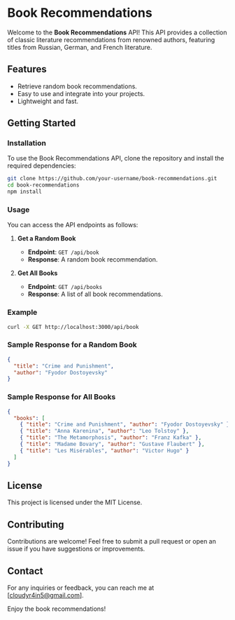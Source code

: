 # Book Recommendations

Welcome to the **Book Recommendations** API! This API provides a collection of classic literature recommendations from renowned authors, featuring titles from Russian, German, and French literature.

## Features

- Retrieve random book recommendations.
- Easy to use and integrate into your projects.
- Lightweight and fast.

## Getting Started

### Installation

To use the Book Recommendations API, clone the repository and install the required dependencies:

```bash
git clone https://github.com/your-username/book-recommendations.git
cd book-recommendations
npm install
```

### Usage

You can access the API endpoints as follows:

1. **Get a Random Book**
   - **Endpoint**: `GET /api/book`
   - **Response**: A random book recommendation.

2. **Get All Books**
   - **Endpoint**: `GET /api/books`
   - **Response**: A list of all book recommendations.

### Example

```bash
curl -X GET http://localhost:3000/api/book
```

### Sample Response for a Random Book

```json
{
  "title": "Crime and Punishment",
  "author": "Fyodor Dostoyevsky"
}
```

### Sample Response for All Books

```json
{
  "books": [
    { "title": "Crime and Punishment", "author": "Fyodor Dostoyevsky" },
    { "title": "Anna Karenina", "author": "Leo Tolstoy" },
    { "title": "The Metamorphosis", "author": "Franz Kafka" },
    { "title": "Madame Bovary", "author": "Gustave Flaubert" },
    { "title": "Les Misérables", "author": "Victor Hugo" }
  ]
}
```

## License

This project is licensed under the MIT License.

## Contributing

Contributions are welcome! Feel free to submit a pull request or open an issue if you have suggestions or improvements.

## Contact

For any inquiries or feedback, you can reach me at [cloudyr4in5@gmail.com].

Enjoy the book recommendations!